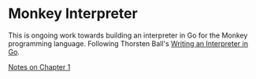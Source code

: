 # Monkey Interpreter
This is ongoing work towards building an interpreter in Go for the Monkey
programming language. Following Thorsten Ball's [Writing an Interpreter in
Go](https://interpreterbook.com).

[Notes on Chapter 1](notes/chapter1/README.md)
